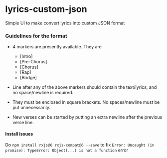 # lyrics-custom-json
Simple UI to make convert lyrics into custom JSON format   

### Guidelines for the format
* 4 markers are presently available. They are
  * [Intro]
  * [Pre-Chorus]
  * [Chorus]
  * [Rap]
  * [Bridge] 
  
* Line after any of the above markers should contain the text/lyrics, and no space/newline is required. 

* They must be enclosed in square brackets.
No spaces/newline must be put unnecessarily.

* New verses can be started by putting an extra newline after the previous verse line.

#### Install issues
Do `npm install rxjs@6 rxjs-compat@6 --save` to fix  `Error: Uncaught (in promise): TypeError: Object(...) is not a function` error
